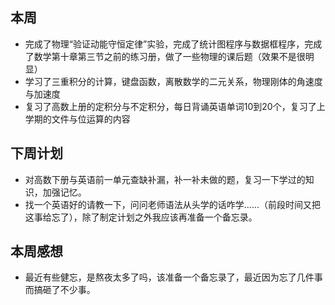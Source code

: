 ## 本周

- 完成了物理“验证动能守恒定律”实验，完成了统计图程序与数据框程序，完成了数学第十章第三节之前的练习册，做了一些物理的课后题（效果不是很明显）
- 学习了三重积分的计算，键盘函数，离散数学的二元关系，物理刚体的角速度与加速度
- 复习了高数上册的定积分与不定积分，每日背诵英语单词10到20个，复习了上学期的文件与位运算的内容

## 下周计划

- 对高数下册与英语前一单元查缺补漏，补一补未做的题，复习一下学过的知识，加强记忆。
- 找一个英语好的请教一下，问问老师语法从头学的话咋学......（前段时间又把这事给忘了），除了制定计划之外我应该再准备一个备忘录。

## 本周感想

- 最近有些健忘，是熬夜太多了吗，该准备一个备忘录了，最近因为忘了几件事而搞砸了不少事。